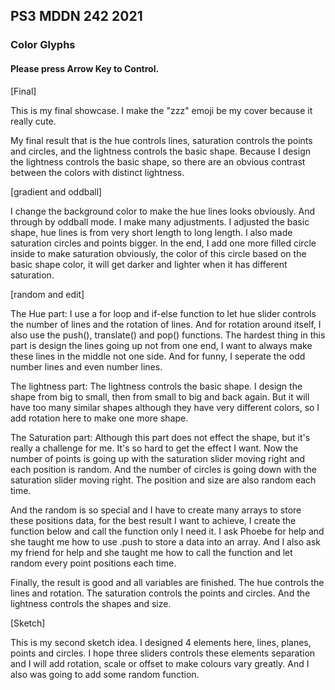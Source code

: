 ## PS3 MDDN 242 2021

### Color Glyphs

#### Please press Arrow Key to Control.

[Final]

This is my final showcase. I make the "zzz" emoji be my cover because it really cute.

My final result that is the hue controls lines, saturation controls the points and circles, and the lightness controls the basic shape. Because I design the lightness controls the basic shape, so there are an obvious contrast between the colors with distinct lightness.

[gradient and oddball]

I change the background color to make the hue lines looks obviously. And through by oddball mode. I make many adjustments. I adjusted the basic shape, hue lines is from very short length to long length. I also made saturation circles and points bigger. In the end, I add one more filled circle inside to make saturation obviously, the color of this circle based on the basic shape color, it will get darker and lighter when it has different saturation.

[random and edit]

The Hue part:
I use a for loop and if-else function to let hue slider controls the number of lines and the rotation of lines. And for rotation around itself, I also use the push(), translate() and pop() functions. The hardest thing in this part is design the lines going up not from one end, I want to always make these lines in the middle not one side. And for funny, I seperate the odd number lines and even number lines.

The lightness part:
The lightness controls the basic shape. I design the shape from big to small, then from small to big and back again. But it will have too many similar shapes although they have very different colors, so I add rotation here to make one more shape.

The Saturation part:
Although this part does not effect the shape, but it's really a challenge for me. It's so hard to get the effect I want. Now the number of points is going up with the saturation slider moving right and each position is random. And the number of circles is going down with the saturation slider moving right. The position and size are also random each time.

And the random is so special and I have to create many arrays to store these positions data, for the best result I want to achieve, I create the function below and call the function only I need it. I ask Phoebe for help and she taught me how to use .push to store a data into an array. And I also ask my friend for help and she taught me how to call the function and let random every point positions each time.

Finally, the result is good and all variables are finished. The hue controls the lines and rotation. The saturation controls the points and circles. And the lightness controls the shapes and size.

[Sketch]

This is my second sketch idea.
I designed 4 elements here, lines, planes, points and circles. I hope three sliders controls these elements separation and I will add rotation, scale or offset to make colours vary greatly.
And I also was going to add some random function.

